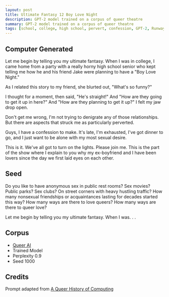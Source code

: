 ```yaml
---
layout: post
title: Ultimate Fantasy 12 Boy Love Night
description: GPT-2 model trained on a corpus of queer theatre
summary: GPT-2 model trained on a corpus of queer theatre
tags: [school, college, high school, pervert, confession, GPT-2, RunwayML, queer]
---
```


## Computer Generated

Let me begin by telling you my ultimate fantasy. When I was in college, I came home from a party with a really horny high school senior who kept telling me how he and his friend Jake were planning to have a "Boy Love Night."

As I related this story to my friend, she blurted out, "What's so funny?"

I thought for a moment, then said, "He's straight!" And "How are they going to get it up in here?" And "How are they planning to get it up?" I felt my jaw drop open.

Don't get me wrong, I'm not trying to denigrate any of those relationships. But there are aspects that struck me as particularly perverted.

Guys, I have a confession to make. It's late, I'm exhausted, I've got dinner to go, and I just want to be alone with my most sexual desire.

This is it. We've all got to turn on the lights. Please join me. This is the part of the show where I explain to you why my ex-boyfriend and I have been lovers since the day we first laid eyes on each other.

## Seed

Do you like to have anonymous sex in public rest rooms? Sex movies? Public parks? Sex clubs? On street corners with heavy hustling traffic? How many nonsexual friendships or acquaintances lasting for decades started this way? How many ways are there to love queers? How many ways are there to queer love?

Let me begin by telling you my ultimate fantasy. When I was. . .

## Corpus

- [Queer AI](/queerai)
- Trained Model
- Perplexity 0.9
- Seed 1000

## Credits

Prompt adapted from [A Queer History of Computing](https://rhizome.org/editorial/2013/feb/19/queer-computing-1/)
